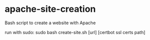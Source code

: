 # apache-site-creation
Bash script to create a website with Apache

run with sudo: sudo bash create-site.sh [url] [certbot ssl certs path]

